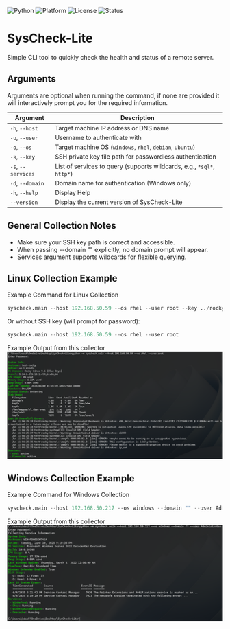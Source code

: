 <p align="center">

  ![Python](https://img.shields.io/badge/Python-3.9%2B-blue?logo=python&logoColor=white)
  ![Platform](https://img.shields.io/badge/Platform-Windows%20%7C%20Linux-blue)
  ![License](https://img.shields.io/badge/License-MIT-green)
  ![Status](https://img.shields.io/badge/Status-In%20Development-yellow)
</p>

# SysCheck-Lite
Simple CLI tool to quickly check the health and status of a remote server.

## Arguments
Arguments are optional when running the command, if none are provided it will interactively prompt you for the required information.

| Argument       | Description                                                                 |
|----------------|-----------------------------------------------------------------------------|
| `-h`, `--host`       | Target machine IP address or DNS name                                       |
| `-u`, `--user`       | Username to authenticate with                                               |
| `-o`, `--os`         | Target machine OS (`windows`, `rhel`, `debian`, `ubuntu`)                   |
| `-k`, `--key`        | SSH private key file path for passwordless authentication                   |
| `-s`, `--services`   | List of services to query (supports wildcards, e.g., `*sql*`, `http*`)      |
| `-d`, `--domain`     | Domain name for authentication (Windows only)                               |
| `-h`, `--help`       | Display Help                                                                |
| `--version`          | Display the current version of SysCheck-Lite                                |


## General Collection Notes
- Make sure your SSH key path is correct and accessible.
- When passing --domain "" explicitly, no domain prompt will appear.
- Services argument supports wildcards for flexible querying.

## Linux Collection Example
Example Command for Linux Collection
``` python
syscheck.main --host 192.168.50.59 --os rhel --user root --key ../rockytest.key
```
Or without SSH key (will prompt for password):
``` python
syscheck.main --host 192.168.50.59 --os rhel --user root
```
Example Output from this collector
![SCREENSHOT](./images/LinuxCollectionExample.png)

## Windows Collection Example
Example Command for Windows Collection
```python
syscheck.main --host 192.168.50.217 --os windows --domain "" --user Administrator
```
Example Output from this collector
![SCREENSHOT](./images/WindowsCollectionExample.png)